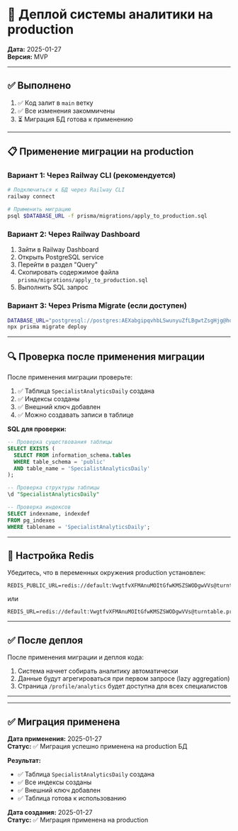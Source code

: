 # 🚀 Деплой системы аналитики на production

**Дата:** 2025-01-27  
**Версия:** MVP

---

## ✅ Выполнено

1. ✅ Код залит в `main` ветку
2. ✅ Все изменения закоммичены
3. ⏳ Миграция БД готова к применению

---

## 📋 Применение миграции на production

### Вариант 1: Через Railway CLI (рекомендуется)

```bash
# Подключиться к БД через Railway CLI
railway connect

# Применить миграцию
psql $DATABASE_URL -f prisma/migrations/apply_to_production.sql
```

### Вариант 2: Через Railway Dashboard

1. Зайти в Railway Dashboard
2. Открыть PostgreSQL service
3. Перейти в раздел "Query"
4. Скопировать содержимое файла `prisma/migrations/apply_to_production.sql`
5. Выполнить SQL запрос

### Вариант 3: Через Prisma Migrate (если доступен)

```bash
DATABASE_URL="postgresql://postgres:AEXabgipqvhbLSwunyuZfLBgwtZsgHjg@hopper.proxy.rlwy.net:40277/railway" \
npx prisma migrate deploy
```

---

## 🔍 Проверка после применения миграции

После применения миграции проверьте:

1. ✅ Таблица `SpecialistAnalyticsDaily` создана
2. ✅ Индексы созданы
3. ✅ Внешний ключ добавлен
4. ✅ Можно создавать записи в таблице

**SQL для проверки:**
```sql
-- Проверка существования таблицы
SELECT EXISTS (
  SELECT FROM information_schema.tables 
  WHERE table_schema = 'public' 
  AND table_name = 'SpecialistAnalyticsDaily'
);

-- Проверка структуры таблицы
\d "SpecialistAnalyticsDaily"

-- Проверка индексов
SELECT indexname, indexdef 
FROM pg_indexes 
WHERE tablename = 'SpecialistAnalyticsDaily';
```

---

## 📝 Настройка Redis

Убедитесь, что в переменных окружения production установлен:

```
REDIS_PUBLIC_URL=redis://default:VwgtfvXFMAnuMOItGfwKMSZSWODgwVVs@turntable.proxy.rlwy.net:27179
```

или

```
REDIS_URL=redis://default:VwgtfvXFMAnuMOItGfwKMSZSWODgwVVs@turntable.proxy.rlwy.net:27179
```

---

## ✅ После деплоя

После применения миграции и деплоя кода:

1. Система начнет собирать аналитику автоматически
2. Данные будут агрегироваться при первом запросе (lazy aggregation)
3. Страница `/profile/analytics` будет доступна для всех специалистов

---

---

## ✅ Миграция применена

**Дата применения:** 2025-01-27  
**Статус:** ✅ Миграция успешно применена на production БД

**Результат:**
- ✅ Таблица `SpecialistAnalyticsDaily` создана
- ✅ Все индексы созданы
- ✅ Внешний ключ добавлен
- ✅ Таблица готова к использованию

**Дата создания:** 2025-01-27  
**Статус:** ✅ Миграция применена на production

